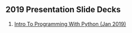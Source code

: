 ## 2019 Presentation Slide Decks
1. [Intro To Programming With Python (Jan 2019)](https://docs.google.com/presentation/d/1cugc-CI1a3h72MlRXI-fJqqLNeE97vIJk4bmqbsM43o/edit?usp=sharing)
